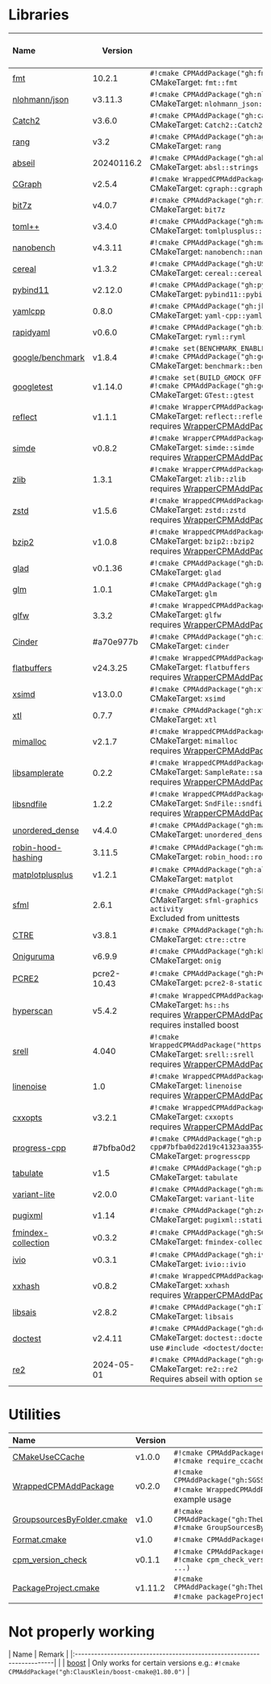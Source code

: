 <!-- SPDX-FileCopyrightText: 2024 Simon Gene Gottlieb
     SPDX-License-Identifier: CC0-1.0
-->
# Libraries

<div markdown class="compact_data_table">

| Name                                                                   | Version     | CPM                                                                                                 <br>CMakeTarget                                            <br>extra  |
|:-----------------------------------------------------------------------|-------------|---------------------------------------------------------------------------------------------------------------------------------------------------------------------------|
| [fmt](https://github.com/fmtlib/fmt)                                   |  10.2.1     | `#!cmake CPMAddPackage("gh:fmtlib/fmt#10.2.1@10.2.1")`                                              <br>CMakeTarget: `fmt::fmt`                                <br>       |
| [nlohmann/json](https://github.com/nlohmann/json)                      | v3.11.3     | `#!cmake CPMAddPackage("gh:nlohmann/json@3.11.3")`                                                  <br>CMakeTarget: `nlohmann_json::nlohmann_json`            <br>       |
| [Catch2](https://github.com/catchorg/Catch2)                           | v3.6.0      | `#!cmake CPMAddPackage("gh:catchorg/Catch2@3.6.0")`                                                 <br>CMakeTarget: `Catch2::Catch2 Catch2::Catch2WithMain`   <br>       |
| [rang](https://github.com/agauniyal/rang)                              | v3.2        | `#!cmake CPMAddPackage("gh:agauniyal/rang@3.2")`                                                    <br>CMakeTarget: `rang`                                    <br>       |
| [abseil](https://github.com/abseil/abseil-cpp)                         | 20240116.2  | `#!cmake CPMAddPackage("gh:abseil/abseil-cpp#20240116.2")`                                          <br>CMakeTarget: `absl::strings absl::*`                   <br>       |
| [CGraph](https://github.com/ChunelFeng/CGraph)                         | v2.5.4      | `#!cmake WrappedCPMAddPackage("gh:ChunelFeng/CGraph@2.5.4")`                                        <br>CMakeTarget: `cgraph::cgraph`                          <br>       |
| [bit7z](https://github.com/rikyoz/bit7z)                               | v4.0.7      | `#!cmake CPMAddPackage("gh:rikyoz/bit7z@4.0.7")`                                                    <br>CMakeTarget: `bit7z`                                   <br>       |
| [toml++](https://github.com/marzer/tomlplusplus)                       | v3.4.0      | `#!cmake CPMAddPackage("gh:marzer/tomlplusplus@3.4.0")`                                             <br>CMakeTarget: `tomlplusplus::tomlplusplus`              <br>       |
| [nanobench](https://github.com/martinus/nanobench)                     | v4.3.11     | `#!cmake CPMAddPackage("gh:martinus/nanobench@4.3.11")`                                             <br>CMakeTarget: `nanobench::nanobench`                    <br>       |
| [cereal](https://github.com/USCiLab/cereal)                            | v1.3.2      | `#!cmake CPMAddPackage("gh:USCiLab/cereal@1.3.2")`                                                  <br>CMakeTarget: `cereal::cereal`                          <br>       |
| [pybind11](https://github.com/pybind/pybind11)                         | v2.12.0     | `#!cmake CPMAddPackage("gh:pybind/pybind11@2.11.1")`                                                <br>CMakeTarget: `pybind11::pybind11`                      <br>       |
| [yamlcpp](https://github.com/jbeder/yaml-cpp)                          |  0.8.0      | `#!cmake CPMAddPackage("gh:jbeder/yaml-cpp#0.8.0@0.8.0")`                                           <br>CMakeTarget: `yaml-cpp::yaml-cpp`                      <br>       |
| [rapidyaml](https://github.com/biojppm/rapidyaml)                      | v0.6.0      | `#!cmake CPMAddPackage("gh:biojppm/rapidyaml@0.6.0")`                                               <br>CMakeTarget: `ryml::ryml`                              <br>       |
| [google/benchmark](https://github.com/google/benchmark)                | v1.8.4      | `#!cmake set(BENCHMARK_ENABLE_TESTING OFF)`<br>`#!cmake CPMAddPackage("gh:google/benchmark@1.8.4")` <br>CMakeTarget: `benchmark::benchmark`                    <br>       |
| [googletest](https://github.com/google/googletest)                     | v1.14.0     | `#!cmake set(BUILD_GMOCK OFF)`<br>`#!cmake CPMAddPackage("gh:google/googletest@1.14.0")`            <br>CMakeTarget: `GTest::gtest`                            <br>       |
| [reflect](https://github.com/boost-ext/reflect)                        | v1.1.1      | `#!cmake WrapperCPMAddPackage("gh:boost-ext/refelect@1.1.0")`                                       <br>CMakeTarget: `reflect::reflect`                        <br> requires [WrapperCPMAddPackage](https://github.com/SGSSGene/WrapperCPMAddPackage) |
| [simde](https://github.com/simd-everywhere/simde)                      | v0.8.2      | `#!cmake WrapperCPMAddPackage("gh:simd-everywhere/simde@0.8.2")`                                    <br>CMakeTarget: `simde::simde`                            <br> requires [WrapperCPMAddPackage](https://github.com/SGSSGene/WrapperCPMAddPackage) |
| [zlib](https://zlib.net/zlib-1.3.1.tar.gz)                             |  1.3.1      | `#!cmake WrapperCPMAddPackage("https://zlib.net/zlib-1.3.1.tar.gz@1.3.1")`                          <br>CMakeTarget: `zlib::zlib`                              <br> requires [WrapperCPMAddPackage](https://github.com/SGSSGene/WrapperCPMAddPackage) |
| [zstd](https://github.com/facebook/zstd)                               | v1.5.6      | `#!cmake WrappedCPMAddPackage("gh:facebook/zstd@1.5.5")`                                            <br>CMakeTarget: `zstd::zstd`                              <br> requires [WrapperCPMAddPackage](https://github.com/SGSSGene/WrapperCPMAddPackage) |
| [bzip2](https://sourceware.org/bzip2/)                                 | v1.0.8      | `#!cmake WrappedCPMAddPackage("https://sourceware.org/pub/bzip2/bzip2-1.0.8.tar.gz@1.0.8")`         <br>CMakeTarget: `bzip2::bzip2`                            <br> requires [WrapperCPMAddPackage](https://github.com/SGSSGene/WrapperCPMAddPackage) |
| [glad](https://github.com/Dav1dde/glad)                                | v0.1.36     | `#!cmake CPMAddPackage("gh:Dav1dde/glad@0.1.36")`                                                   <br>CMakeTarget: `glad`                                    <br>       |
| [glm](https://github.com/g-truc/glm)                                   |  1.0.1      | `#!cmake CPMAddPackage("gh:g-truc/glm#1.0.1@1.0.1")`                                                <br>CMakeTarget: `glm`                                     <br>       |
| [glfw](https://github.com/glfw/glfw)                                   |  3.3.2      | `#!cmake WrappedCPMAddPackage("gh:glfw/glfw#3.4@3.4")`                                              <br>CMakeTarget: `glfw`                                    <br> requires [WrapperCPMAddPackage](https://github.com/SGSSGene/WrapperCPMAddPackage) |
| [Cinder](https://github.com/cinder/Cinder)                             | #a70e977b   | `#!cmake CPMAddPackage("gh:cinder/Cinder#a70e977b735ca493910984a56723280b66385059")`                <br>CMakeTarget: `cinder`                                  <br>       |
| [flatbuffers](https://github.com/google/flatbuffers)                   | v24.3.25     | `#!cmake WrappedCPMAddPackage("gh:google/flatbuffers@24.3.7")`                                      <br>CMakeTarget: `flatbuffers`                             <br> requires [WrapperCPMAddPackage](https://github.com/SGSSGene/WrapperCPMAddPackage) |
| [xsimd](https://github.com/xtensor-stack/xsimd)                        | v13.0.0     | `#!cmake CPMAddPackage("gh:xtensor-stack/xsimd#13.0.0@13.0.0")`                                     <br>CMakeTarget: `xsimd`                                   <br>       |
| [xtl](https://github.com/xtensor-stack/xtl)                            |  0.7.7      | `#!cmake CPMAddPackage("gh:xtensor-stack/xtl#0.7.7@0.7.7")`                                         <br>CMakeTarget: `xtl`                                     <br>       |
| [mimalloc](https://github.com/microsoft/mimalloc)                      | v2.1.7      | `#!cmake WrappedCPMAddPackage("gh:microsoft/mimalloc@2.1.7")`                                       <br>CMakeTarget: `mimalloc`                                <br> requires [WrapperCPMAddPackage](https://github.com/SGSSGene/WrapperCPMAddPackage) |
| [libsamplerate](https://github.com/libsndfile/libsamplerate)           |  0.2.2      | `#!cmake WrappedCPMAddPackage("gh:libsndfile/libsamplerate#0.2.2@0.2.2")`                           <br>CMakeTarget: `SampleRate::samplerate`                  <br> requires [WrapperCPMAddPackage](https://github.com/SGSSGene/WrapperCPMAddPackage) |
| [libsndfile](https://github.com/libsndfile/libsndfile)                 |  1.2.2      | `#!cmake WrappedCPMAddPackage("gh:libsndfile/libsndfile#1.2.2@1.2.2")`                              <br>CMakeTarget: `SndFile::sndfile`                        <br> requires [WrapperCPMAddPackage](https://github.com/SGSSGene/WrapperCPMAddPackage) |
| [unordered_dense](https://github.com/martinus/unordered_dense)         | v4.4.0      | `#!cmake CPMAddPackage("gh:martinus/unordered_dense@4.4.0")`                                        <br>CMakeTarget: `unordered_dense::unordered_dense`        <br>       |
| [robin-hood-hashing](https://github.com/martinus/robin-hood-hashing)   |  3.11.5     | `#!cmake CPMAddPackage("gh:martinus/robin-hood-hashing#3.11.5@3.11.5")`                             <br>CMakeTarget: `robin_hood::robin_hood`                  <br>       |
| [matplotplusplus](https://github.com/alandefreitas/matplotplusplus)    | v1.2.1      | `#!cmake CPMAddPackage("gh:alandefreitas/matplotplusplus@1.2.1")`                                   <br>CMakeTarget: `matplot`                                 <br>       |
| [sfml](https://github.com/SFML/SFML)                                   |  2.6.1      | `#!cmake CPMAddPackage("gh:SFML/SFML#2.6.1@2.6.1")`                                                 <br>CMakeTarget: `sfml-graphics sfml-network sfml-audio sfml-system sfml-window sfml-main sfml-activity` <br> Excluded from unittests |
| [CTRE](https://github.com/hanickadot/compile-time-regular-expressions) | v3.8.1      | `#!cmake CPMAddPackage("gh:hanickadot/compile-time-regular-expressions@3.8.1")`                     <br>CMakeTarget: `ctre::ctre`                              <br>       |
| [Oniguruma](https://github.com/kkos/oniguruma)                         | v6.9.9      | `#!cmake CPMAddPackage("gh:kkos/oniguruma@6.9.9")`                                                  <br>CMakeTarget: `onig`                                    <br>       |
| [PCRE2](https://github.com/PCRE2Project/pcre2)                         | pcre2-10.43 | `#!cmake CPMAddPackage("gh:PCRE2Project/pcre2#pcre2-10.43")`                                        <br>CMakeTarget: `pcre2-8-static`                          <br>       |
| [hyperscan](https://github.com/intel/hyperscan)                        | v5.4.2      | `#!cmake WrappedCPMAddPackage("gh:intel/hyperscan@5.4.2")`                                          <br>CMakeTarget: `hs::hs`                                  <br> requires [WrapperCPMAddPackage](https://github.com/SGSSGene/WrapperCPMAddPackage)<br>requires installed boost |
| [srell](https://www.akenotsuki.com/misc/srell/en/)                     |  4.040      | `#!cmake WrappedCPMAddPackage("https://www.akenotsuki.com/misc/srell/releases/srell4_040.zip@4.040")` <br>CMakeTarget: `srell::srell`                          <br> requires [WrapperCPMAddPackage](https://github.com/SGSSGene/WrapperCPMAddPackage) |
| [linenoise](https://github.com/antirez/linenoise)                      |  1.0        | `#!cmake WrappedCPMAddPackage("gh:antirez/linenoise#1.0@1.0")`                                      <br>CMakeTarget: `linenoise`                               <br> requires [WrapperCPMAddPackage](https://github.com/SGSSGene/WrapperCPMAddPackage) |
| [cxxopts](https://github.com/jarro2783/cxxopts)                        | v3.2.1      | `#!cmake WrappedCPMAddPackage("gh:jarro2783/cxxopts@2.2.0")`                                        <br>CMakeTarget: `cxxopts`                                 <br> requires [WrapperCPMAddPackage](https://github.com/SGSSGene/WrapperCPMAddPackage) |
| [progress-cpp](https://github.com/prakhar1989/progress-cpp)            | #7bfba0d2   | `#!cmake CPMAddPackage("gh:prakhar1989/progress-cpp#7bfba0d22d19c41323aa35541618b6ebec9d737c")`     <br>CMakeTarget: `progresscpp`                             <br>       |
| [tabulate](https://github.com/p-ranav/tabulate)                        | v1.5        | `#!cmake CPMAddPackage("gh:p-ranav/tabulate@1.0")`                                                  <br>CMakeTarget: `tabulate`                                <br>       |
| [variant-lite](https://github.com/martinmoene/variant-lite)            | v2.0.0      | `#!cmake CPMAddPackage("gh:martinmoene/variant-lite@1.2.2")`                                        <br>CMakeTarget: `variant-lite`                            <br>       |
| [pugixml](https://github.com/zeux/pugixml)                             | v1.14       | `#!cmake CPMAddPackage("gh:zeux/pugixml@1.14")`                                                     <br>CMakeTarget: `pugixml::static`                         <br>       |
| [fmindex-collection](https://github.com/SGSSGene/fmindex-collection)   | v0.3.2      | `#!cmake CPMAddPackage("gh:SGSSGene/fmindex-collection@0.3.2")`                                     <br>CMakeTarget: `fmindex-collection::fmindex-collection`  <br>       |
| [ivio](https://github.com/iv-project/IVio)                             | v0.3.1      | `#!cmake CPMAddPackage("gh:iv-project/ivio@0.3.1")`                                                 <br>CMakeTarget: `ivio::ivio`                              <br>       |
| [xxhash](https://github.com/Cyan4973/xxHash)                           | v0.8.2      | `#!cmake WrappedCPMAddPackage("gh:Cyan4973/xxHash@0.8.2")`                                          <br>CMakeTarget: `xxhash`                                  <br> requires [WrapperCPMAddPackage](https://github.com/SGSSGene/WrapperCPMAddPackage) |
| [libsais](https://github.com/IlyaGrebnov/libsais)                      | v2.8.2      | `#!cmake CPMAddPackage("gh:IlyaGrebnov/libsais@2.8.2")`                                             <br>CMakeTarget: `libsais`                                 <br>       |
| [doctest](https://github.com/doctest/doctest)                          | v2.4.11     | `#!cmake CPMAddPackage("gh:doctest/doctest@2.4.11")`                                                <br>CMakeTarget: `doctest::doctest`, `doctest::doctest_with_main` <br> use `#include <doctest/doctest.h>` |
| [re2](https://github.com/google/re2)                                   | 2024-05-01  | `#!cmake CPMAddPackage("gh:google/re2#2024-05-01")`                                                 <br>CMakeTarget: `re2::re2`                                <br> Requires abseil with option `set(ABSL_ENABLE_INSTALL ON)` |


</div>

# Utilities

<div markdown class="compact_data_table">

| Name                                                                                     | Version    | CPM                                                                                                                                                                       |
|:-----------------------------------------------------------------------------------------|------------|---------------------------------------------------------------------------------------------------------------------------------------------------------------------------|
| [CMakeUseCCache](https://github.com/SGSSGene/CMakeUseCCache)                             |    v1.0.0  | `#!cmake CPMAddPackage("gh:SGSSGene/CMakeUseCCache@1.0.0")`                                      <br>`#!cmake require_ccache() # activates ccache usage`    <br>          |
| [WrappedCPMAddPackage](https://github.com/SGSSGene/WrappedCPMAddPackage)                 |    v0.2.0  | `#!cmake CPMAddPackage("gh:SGSSGene/WrappedCPMAddPackage@0.2.0")`                                <br>`#!cmake WrappedCPMAddPackage("gh:boost-ext/reflect@1.1.0")` # example usage <br>   |
| [GroupsourcesByFolder.cmake](https://github.com/TheLartians/GroupSourcesByFolder.cmake)  |    v1.0    | `#!cmake CPMAddPackage("gh:TheLartians/GroupSourcesByFolder.cmake@1.0")`                         <br>`#!cmake GroupSourcesByFolder(myTarget)`                             |
| [Format.cmake](https://github.com/TheLartians/Format.cmake)                              |    v1.0    | `#!cmake CPMAddPackage("gh:TheLartians/Format.cmake@1.0")`                                       <br>                                                                     |
| [cpm_version_check](https://github.com/SGSSGene/cpm_check_version)                       |    v0.1.1  | `#!cmake CPMAddPackage("gh:SGSSGene/cpm_check_version@0.1.1")`                                   <br>`#!cmake cpm_check_version([ignore_package1] [igonre_package2] ...)` |
| [PackageProject.cmake](https://github.com/TheLartians/PackageProject.cmake)              |    v1.11.2 | `#!cmake CPMAddPackage("gh:TheLartians/PackageProject.cmake@1.11.2")`                            <br>`#!cmake packageProject(....)` # example usage <br>                  |

</div>

# Not properly working

<div markdown class="compact_data_table">

| Name                                                                   | Remark |
|:-----------------------------------------------------------------------|        |
| [boost](https://github.com/ClausKlein/boost-cmake)                     | Only works for certain versions e.g.: `#!cmake CPMAddPackage("gh:ClausKlein/boost-cmake@1.80.0")` |

</div>


<!--
| [backward-cpp](https://github.com/bombela/backward-cpp) | v1.6       | `backward`                              | `CPMAddPackage("gh:bombela/backward-cpp@1.6")`                               |       |
| [brotli](https://github.com/google/brotli.git)          | v1.1.0     | `brotli`                                | `CPMAddPackage("gh:google/brotli@1.1.0")`                                    |       |
 -->
